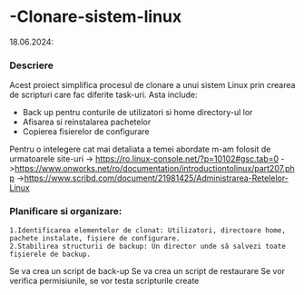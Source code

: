 # -Clonare-sistem-linux
18.06.2024: 
### Descriere
Acest proiect simplifica procesul de clonare a unui sistem Linux prin crearea de scripturi care fac diferite task-uri.
Asta include:
- Back up pentru conturile de utilizatori si home directory-ul lor
- Afisarea si reinstalarea pachetelor
- Copierea fisierelor de configurare

Pentru o intelegere cat mai detaliata a temei abordate m-am folosit de urmatoarele site-uri
    -> https://ro.linux-console.net/?p=10102#gsc.tab=0
    ->https://www.onworks.net/ro/documentation/introductiontolinux/part207.php
    ->https://www.scribd.com/document/21981425/Administrarea-Retelelor-Linux
    

### Planificare si organizare:
    1.Identificarea elementelor de clonat: Utilizatori, directoare home, pachete instalate, fișiere de configurare.
    2.Stabilirea structurii de backup: Un director unde să salvezi toate fișierele de backup.

Se va crea un script de back-up
Se va crea un script de restaurare
Se vor verifica permisiunile, se vor testa scripturile create

